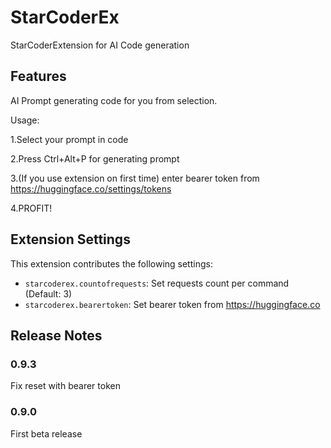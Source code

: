 # StarCoderEx

StarCoderExtension for AI Code generation

## Features

AI Prompt generating code for you from selection.

Usage:

1.Select your prompt in code

2.Press Ctrl+Alt+P for generating prompt

3.(If you use extension on first time) enter bearer token from https://huggingface.co/settings/tokens

4.PROFIT!

## Extension Settings

This extension contributes the following settings:

* `starcoderex.countofrequests`: Set requests count per command (Default: 3)
* `starcoderex.bearertoken`: Set bearer token from https://huggingface.co

## Release Notes

### 0.9.3
Fix reset with bearer token

### 0.9.0

First beta release
